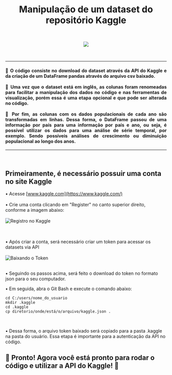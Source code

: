 <h1 align="center">Manipulação de um dataset do repositório Kaggle</h1><br>
<p align="center">
<img loading="lazy" src="https://img.shields.io/badge/STATUS-FINALIZADO-badge"/>
</p>
<br>

<hr></hr>

<h4 align="justify">🔹 O código consiste no download do dataset através da API do Kaggle e da criação de um DataFrame pandas através do arquivo csv baixado.<br></br>
🔹 Uma vez que o dataset está em inglês, as colunas foram renomeadas para facilitar a manipulação dos dados no código e nas ferramentas de visualização,
porém essa é uma etapa opcional e que pode ser alterada no código.<br></br>
🔹 Por fim, as colunas com os dados populacionais de cada ano são transformadas em linhas. Dessa forma, o DataFrame passou de uma informação por país para
uma informação por país e ano, ou seja, é possível utilizar os dados para uma análise de série temporal, por exemplo. Sendo possíveis análises de crescimento ou diminuição populacional ao longo dos anos.
</h4>

<hr></hr><br>

<h2>Primeiramente, é necessário possuir uma conta no site Kaggle</h2>

• Acesse [www.kaggle.com](https://www.kaggle.com/)<br></br>
• Crie uma conta clicando em "Register" no canto superior direito, conforme a imagem abaixo:<br></br>
![Registro no Kaggle](https://github.com/fsbettecher/world_population/assets/62480910/72e77922-67f0-4bf3-88eb-54dedd943ddb)<br>
<br></br>

• Após criar a conta, será necessário criar um token para acessar os datasets via API<br></br>
![Baixando o Token](https://github.com/fsbettecher/world_population/assets/62480910/5e49ab5f-ce7d-49f5-ac82-95a2db4dba08)
<br></br>

• Seguindo os passos acima, será feito o download do token no formato json para o seu computador.

• Em seguida, abra o Git Bash e execute o comando abaixo:

```
cd C:/users/nome_do_usuario
mkdir .kaggle
cd .kaggle
cp diretorio/onde/está/o/arquivo/kaggle.json .
```
<br>

• Dessa forma, o arquivo token baixado será copiado para a pasta .kaggle na pasta do usuário. Essa etapa é importante para a autenticação da API no código.

<h2>🎉 Pronto! Agora você está pronto para rodar o código e utilizar a API do Kaggle! 🎉</h2>